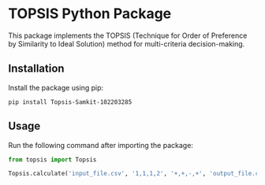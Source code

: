 # TOPSIS Python Package

This package implements the TOPSIS (Technique for Order of Preference by Similarity to Ideal Solution) method for multi-criteria decision-making.

## Installation

Install the package using pip:

```
pip install Topsis-Samkit-102203285
```

## Usage

Run the following command after importing the package:

```python
from topsis import Topsis

Topsis.calculate('input_file.csv', '1,1,1,2', '+,+,-,+', 'output_file.csv')
```
